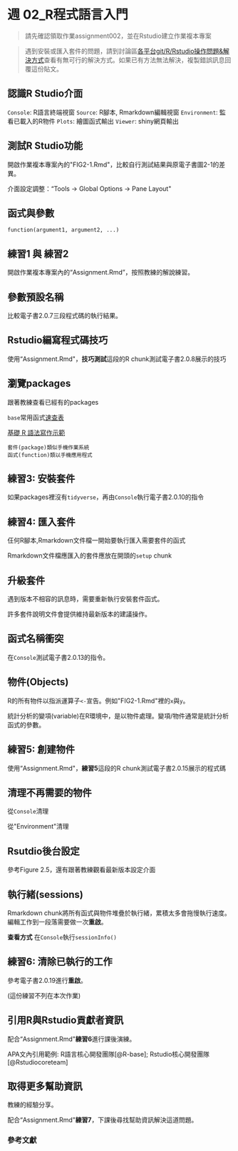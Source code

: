 # 週 02_R程式語言入門

<!--- 上課日期: 20210930 --->

> 請先確認領取作業assignment002，並在Rstudio建立作業複本專案

> 遇到安裝或匯入套件的問題，請到討論區[各平台git/R/Rstudio操作問題&解決方式](https://github.com/Rstat-project/ug1-practical/discussions/8)查看有無可行的解決方式。如果已有方法無法解決，複製錯誤訊息回覆這份貼文。

## 認識R Studio介面

`Console`: R語言終端視窗
`Source`: R腳本, Rmarkdown編輯視窗
`Environment`: 監看已載入的R物件
`Plots`: 繪圖函式輸出
`Viewer`: shiny網頁輸出

## 測試R Studio功能

開啟作業複本專案內的"FIG2-1.Rmd"，比較自行測試結果與原電子書圖2-1的差異。

介面設定調整：“Tools -> Global Options -> Pane Layout"


## 函式與參數

```
function(argument1, argument2, ...)
```

## 練習1 與 練習2

開啟作業複本專案內的“Assignment.Rmd”，按照教練的解說練習。


## 參數預設名稱

比較電子書2.0.7三段程式碼的執行結果。


## Rstudio編寫程式碼技巧

使用“Assignment.Rmd"，**技巧測試**這段的R chunk測試電子書2.0.8展示的技巧

## 瀏覽packages

跟著教練查看已經有的packages

`base`常用函式[速查表](files/base-r-TC.pdf)
  
[基礎 R 語法寫作示範](https://rstat-project.github.io/Reproducible_STAT/notes/base_R_demo.html)

```
套件(package)類似手機作業系統
函式(function)類以手機應用程式
```


## 練習3: 安裝套件 

如果packages裡沒有`tidyverse`，再由`Console`執行電子書2.0.10的指令



## 練習4: 匯入套件

仼何R腳本,Rmarkdown文件檔一開始要執行匯入需要套件的函式

Rmarkdown文件檔應匯入的套件應放在開頭的``` setup ``` chunk

## 升級套件

遇到版本不相容的訊息時，需要重新執行安裝套件函式。  

許多套件說明文件會提供維持最新版本的建議操作。


## 函式名稱衝突

在`Console`測試電子書2.0.13的指令。

## 物件(Objects)

R的所有物件以指派運算子`<-`宣告。例如"FIG2-1.Rmd"裡的`x`與`y`。

統計分析的變項(variable)在R環境中，是以物件處理。變項/物件通常是統計分析函式的參數。


## 練習5: 創建物件

使用“Assignment.Rmd"，**練習5**這段的R chunk測試電子書2.0.15展示的程式碼

<!--- 首先在討論區回應**測試結果**的前五位同學，採計本次作業**演練活用度**評分。 --->

## 清理不再需要的物件

從`Console`清理

從"Environment"清理


## Rsutdio後台設定

參考Figure 2.5，還有跟著教練觀看最新版本設定介面


## 執行緒(sessions)

Rmarkdown chunk將所有函式與物件堆疊於執行緒，累積太多會拖慢執行速度。編輯工作到一段落需要做一次**重啟**。

**查看方式** 在`Console`執行`sessionInfo()`

## 練習6: 清除已執行的工作

參考電子書2.0.19進行**重啟**。

(這份練習不列在本次作業)

## 引用R與Rstudio貢獻者資訊

配合“Assignment.Rmd"**練習6**進行課後演練。

APA文內引用範例: R語言核心開發團隊[@R-base]; Rstudio核心開發團隊[@Rstudiocoreteam]

## 取得更多幫助資訊

教練的經驗分享。

配合“Assignment.Rmd"**練習7**，下課後尋找幫助資訊解決這道問題。


### 參考文獻
